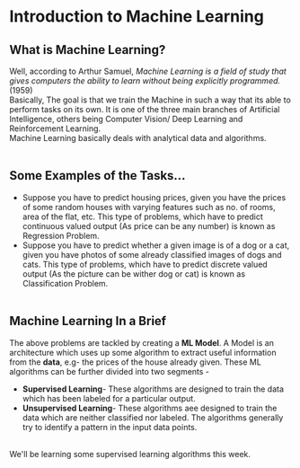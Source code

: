 # Introduction to Machine Learning
## What is Machine Learning?
Well, according to Arthur Samuel, *Machine Learning is a field of study that gives computers the ability to learn without being explicitly programmed.* (1959)</br>
Basically, The goal is that we train the Machine in such a way that its able to perform tasks on its own. It is one of the three main branches of Artificial Intelligence, others being Computer Vision/ Deep Learning and Reinforcement Learning.
</br>
Machine Learning basically deals with analytical data and algorithms.
</br>
</br>
## Some Examples of the Tasks...
- Suppose you have to predict housing prices, given you have the prices of some random houses with varying features such as no. of rooms, area of the flat, etc.
This type of problems, which have to predict continuous valued output (As price can be any number) is known as Regression Problem.
- Suppose you have to predict whether a given image is of a dog or a cat, given you have photos of some already classified images of dogs and cats.
This type of problems, which have to predict discrete valued output (As the picture can be wither dog or cat) is known as Classification Problem. </br></br>
## Machine Learning In a Brief
The above problems are tackled by creating a **ML Model**. A Model is an architecture which uses up some algorithm to extract useful information from the **data**, e.g- the prices of the house already given.
These ML algorithms can be further divided into two segments -</br>
- **Supervised Learning**- These algorithms are designed to train the data which has been labeled for a particular output.
- **Unsupervised Learning**- These algorithms aee designed to train the data which are neither classified nor labeled. The algorithms generally try to identify a pattern in the input data points.
</br>
We'll be learning some supervised learning algorithms this week.

